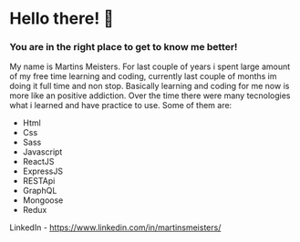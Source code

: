 # Hello there! 👋
### You are in the right place to get to know me better!

My name is Martins Meisters. For last couple of years i spent large amount of my free time learning and coding, currently last couple of months im doing it full time and non stop. Basically learning and coding for me now is more like an positive addiction. Over the time there were many tecnologies what i learned and have practice to use. Some of them are:
* Html
* Css
* Sass
* Javascript
* ReactJS
* ExpressJS
* RESTApi
* GraphQL
* Mongoose
* Redux


LinkedIn - https://www.linkedin.com/in/martinsmeisters/
